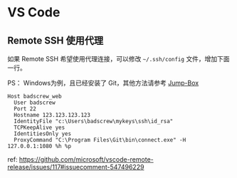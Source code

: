 # VS Code

## Remote SSH 使用代理

如果 Remote SSH 希望使用代理连接，可以修改 `~/.ssh/config` 文件，增加下面一行。

PS： Windows为例，且已经安装了 Git，其他方法请参考 [Jump-Box](https://code.visualstudio.com/blogs/2019/10/03/remote-ssh-tips-and-tricks#_proxycommand)

```shell
Host badscrew_web
  User badscrew
  Port 22
  Hostname 123.123.123.123
  IdentityFile "c:\Users\badscrew\mykeys\ssh\id_rsa"
  TCPKeepAlive yes
  IdentitiesOnly yes
  ProxyCommand "C:\Program Files\Git\bin\connect.exe" -H 127.0.0.1:1080 %h %p
```

ref: https://github.com/microsoft/vscode-remote-release/issues/117#issuecomment-547496229